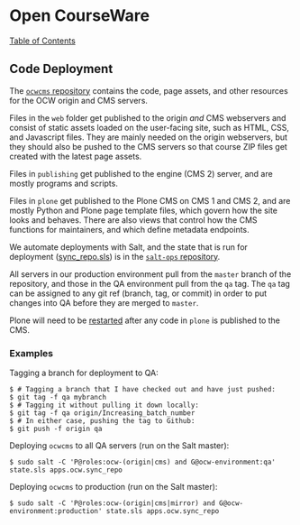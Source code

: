 # Open CourseWare

[Table of Contents](index.md)

## Code Deployment

The [`ocwcms` repository](https://github.com/mitocw/ocwcms) contains the code, page assets, and other resources for the OCW origin and CMS servers.

Files in the `web` folder get published to the origin *and* CMS webservers and consist of static assets loaded on the user-facing site, such as HTML, CSS, and Javascript files. They are mainly needed on the origin webservers, but they should also be pushed to the CMS servers so that course ZIP files get created with the latest page assets.

Files in `publishing` get published to the engine (CMS 2) server, and are mostly programs and scripts.

Files in `plone` get published to the Plone CMS on CMS 1 and CMS 2, and are mostly Python and Plone page template files, which govern how the site looks and behaves. There are also views that control how the CMS functions for maintainers, and which define metadata endpoints.

We automate deployments with Salt, and the state that is run for deployment ([sync_repo.sls](https://github.com/mitodl/salt-ops/blob/f41844f3bb4fc2c38f06bd8a5760e583097ec3df/salt/apps/ocw/sync_repo.sls)) is in the [`salt-ops` repository](https://github.com/mitodl/salt-ops).

All servers in our production environment pull from the `master` branch of the repository, and those in the QA environment pull from the `qa` tag. The `qa` tag can be assigned to any git ref (branch, tag, or commit) in order to put changes into QA before they are merged to `master`.

Plone will need to be [restarted](howto_restartcms.md) after any code in `plone` is published to the CMS.


### Examples

Tagging a branch for deployment to QA:

```
$ # Tagging a branch that I have checked out and have just pushed:
$ git tag -f qa mybranch
$ # Tagging it without pulling it down locally:
$ git tag -f qa origin/Increasing_batch_number
$ # In either case, pushing the tag to Github:
$ git push -f origin qa
```

Deploying `ocwcms` to all QA servers (run on the Salt master):

```
$ sudo salt -C 'P@roles:ocw-(origin|cms) and G@ocw-environment:qa' state.sls apps.ocw.sync_repo
```

Deploying `ocwcms` to production (run on the Salt master):

```
$ sudo salt -C 'P@roles:ocw-(origin|cms|mirror) and G@ocw-environment:production' state.sls apps.ocw.sync_repo
```
